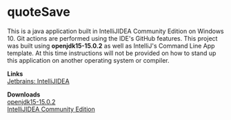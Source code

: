 # quoteSave

This is a java application built in IntelliJIDEA Community Edition on Windows 10. Git actions are performed using the IDE's GitHub features. This project was built using **openjdk15-15.0.2** as well as IntelliJ's Command Line App template. At this time instructions will not be provided on how to stand up this application on another operating system or compiler.



**Links**  
[Jetbrains: IntelliJIDEA](https://www.jetbrains.com/idea/)  

**Downloads**  
[openjdk15-15.0.2](https://jdk.java.net/archive/)  
[IntelliJIDEA Community Edition](https://www.jetbrains.com/idea/download/download-thanks.html?platform=windows&code=IIC)
